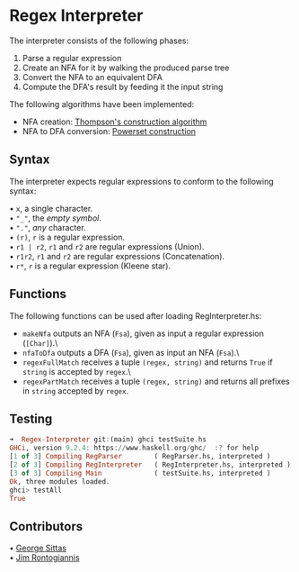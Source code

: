 # Regex Interpreter

The interpreter consists of the following phases:

1. Parse a regular expression
2. Create an NFA for it by walking the produced parse tree
3. Convert the NFA to an equivalent DFA
4. Compute the DFA's result by feeding it the input string

The following algorithms have been implemented:

- NFA creation: [Thompson's construction algorithm](https://en.wikipedia.org/wiki/Thompson%27s_construction)
- NFA to DFA conversion: [Powerset construction](https://en.wikipedia.org/wiki/Powerset_construction)

## Syntax

The interpreter expects regular expressions to conform to the following syntax:

• `x`, a single character.\
• `"_"`, the _empty symbol_.\
• `"."`, _any_ character.\
• `(r)`, `r` is a regular expression.\
• `r1 | r2`, `r1` and `r2` are regular expressions (Union).\
• `r1r2`, `r1` and `r2` are regular expressions (Concatenation).\
• `r*`, `r` is a regular expression (Kleene star).

## Functions

The following functions can be used after loading RegInterpreter.hs:

- `makeNfa` outputs an NFA (`Fsa`), given as input a regular expression (`[Char]`).\
- `nfaToDfa` outputs a DFA (`Fsa`), given as input an NFA (`Fsa`).\
- `regexFullMatch` receives a tuple `(regex, string)` and returns `True` if `string` is accepted by `regex`.\
- `regexPartMatch` receives a tuple `(regex, string)` and returns all prefixes in `string` accepted by `regex`.

## Testing

```haskell
➜  Regex-Interpreter git:(main) ghci testSuite.hs
GHCi, version 9.2.4: https://www.haskell.org/ghc/  :? for help
[1 of 3] Compiling RegParser        ( RegParser.hs, interpreted )
[2 of 3] Compiling RegInterpreter   ( RegInterpreter.hs, interpreted )
[3 of 3] Compiling Main             ( testSuite.hs, interpreted )
Ok, three modules loaded.
ghci> testAll
True
```

## Contributors

• [George Sittas](https://github.com/GeorgeSittas)\
• [Jim Rontogiannis](https://github.com/rondojim)
